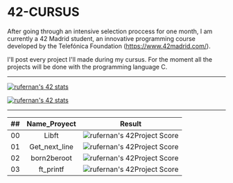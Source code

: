 # 42-CURSUS

After going through an intensive selection proccess for one month, I am currently a 42 Madrid student, an innovative programming course developed by the Telefónica Foundation (https://www.42madrid.com/). 

I'll post every project I'll made during my cursus. For the moment all the projects will be done with the programming language C.

---
  
  [![rufernan's 42 stats](https://badge42.herokuapp.com/api/stats/rufernan?cursus=C%20Piscine)](https://github.com/JaeSeoKim/badge42)

  [![rufernan's 42 stats](https://badge42.herokuapp.com/api/stats/rufernan)](https://github.com/JaeSeoKim/badge42)

---

|  ##  |			Name_Proyect				| Result |
|:----:|:----------------:|:------:|
|  00  |Libft			  | ![rufernan's 42Project Score](https://badge42.herokuapp.com/api/project/rufernan/Libft)        |  
|  01  |Get_next_line     | ![rufernan's 42Project Score](https://badge42.herokuapp.com/api/project/rufernan/get_next_line)|
|  02  |born2beroot	      | ![rufernan's 42Project Score](https://badge42.herokuapp.com/api/project/rufernan/Born2beroot)  |
|  03  |ft_printf	      | ![rufernan's 42Project Score](https://badge42.herokuapp.com/api/project/rufernan/ft_printf)  |
